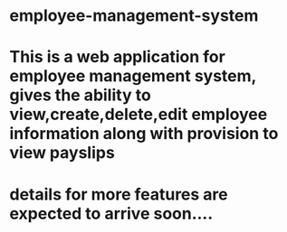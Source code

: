 # employee-management-system
# This is a web application for employee management system, gives the ability to view,create,delete,edit employee information along with provision to view payslips
# details for more features are expected to arrive soon....
